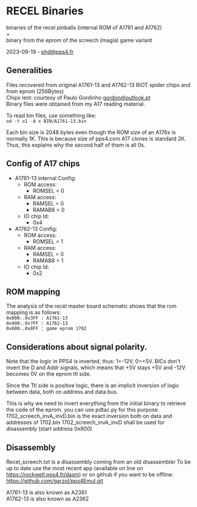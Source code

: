 # RECEL Binaries
binaries of the recel pinballs (internal ROM of A1761 and A1762)  
+  
binary from the eprom of the screech (magia) game variant  




2023-09-19 - phd@pps4.fr

## Generalities  
Files recovered from original A1761-13 and A1762-13 RIOT spider chips and from eprom (256Bytes)  
Chips lent: courtesy of Paulo Gordinho <gordon@outlook.pt>  
Binary files were obtained from my A17 reading material. 

To read bin files, use something like:  
`od -t x1 -A x BIN/A1761-13.bin`

Each bin size is 2048 bytes even though the ROM size of an A176x is normally 1K. This is because size of pps4.com A17 clones is standard 2K. Thus, this explains why the second half of them is all 0s.

## Config of A17 chips  
- A1761-13 internal Config:  
  - ROM access:  
    - ROMSEL = 0  
  - RAM access:       
    - RAMSEL = 0  
    - RAMAB8 = 0      
  - IO chip Id:   
    - 0x4  
- A1762-13 Config:  
  - ROM access:  
    - ROMSEL = 1  
  - RAM access:    
    - RAMSEL = 0  
    - RAMAB8 = 1  
  - IO chip Id:  
    - 0x2

## ROM mapping  
The analysis of the recel master board schematic shows that the rom mapping is as follows:   
`0x000..0x3FF : A1761-13`   
`0x400..0x7FF : A1762-13`   
`0x800..0x8FF : game eprom 1702`   

## Considerations about signal polarity.
Note that the logic in PPS4 is inverted, thus: 1=-12V, 0=+5V.
BICs don't invert the D and Addr signals, which means that +5V stays +5V and -12V becomes 0V on the eprom ttl side.

Since the Ttl side is positive logic, there is an implicit inversion of logic between data, both on address and data bus.

This is why we need to invert everything from the initial binary to retrieve the code of the eprom.
you can use pdtac.py for this purpose.
1702_screech_invA_invD.bin is the exact inversion both on data and addresses of 1702.bin
1702_screech_invA_invD shall be used for disassembly (start address 0x800)

## Disassembly  
Recel_screech.txt is a disassembly coming from an old disassembler
To be up to date use the most recent app (available on line on https://rockwell.pps4.fr/dasm) or on github if you want to be offline:
https://github.com/garzol/pps4Emul.git


A1761-13 is also known as A2361  
A1762-13 is also known as A2362
